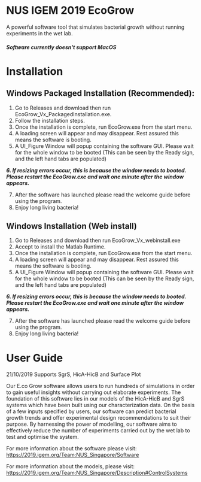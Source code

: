 # NUS IGEM 2019 EcoGrow
A powerful software tool that simulates bacterial growth without running experiments in the wet lab.
##### Software currently doesn't support MacOS
# Installation
## Windows Packaged Installation (Recommended):
1. Go to Releases and download then run EcoGrow_Vx_PackagedInstallation.exe.
2. Follow the installation steps.
3. Once the installation is complete, run EcoGrow.exe from the start menu.
4. A loading screen will appear and may disappear. Rest assured this means the software is booting.
5. A UI_Figure Window will popup containing the software GUI. Please wait for the whole window to be booted (This can be seen by the Ready sign, and the left hand tabs are populated)

***6. If resizing errors occur, this is because the window needs to booted.***
***Please restart the EcoGrow.exe and wait one minute after the window appears.*** 

7. After the software has launched please read the welcome guide before using the program. 
8. Enjoy long living bacteria!

## Windows Installation (Web install)
1. Go to Releases and download then run EcoGrow_Vx_webinstall.exe
2. Accept to install the Matlab Runtime. 
3. Once the installation is complete, run EcoGrow.exe from the start menu.
4. A loading screen will appear and may disappear. Rest assured this means the software is booting.
5. A UI_Figure Window will popup containing the software GUI. Please wait for the whole window to be booted (This can be seen by the Ready sign, and the left hand tabs are populated)

***6. If resizing errors occur, this is because the window needs to booted.***
***Please restart the EcoGrow.exe and wait one minute after the window appears.***

7. After the software has launched please read the welcome guide before using the program. 
8. Enjoy long living bacteria!

# User Guide
21/10/2019 Supports SgrS, HicA-HicB and Surface Plot

Our E.co Grow software allows users to run hundreds of simulations in order to gain useful insights without carrying out elaborate experiments. The foundation of this software lies in our models of the HicA-HicB and SgrS systems which have been built using our characterization data. On the basis of a few inputs specified by users, our software can predict bacterial growth trends and offer experimental design recommendations to suit their purpose. By harnessing the power of modelling, our software aims to effectively reduce the number of experiments carried out by the wet lab to test and optimise the system.

For more information about the software please visit: https://2019.igem.org/Team:NUS_Singapore/Software

For more information about the models, please visit: https://2019.igem.org/Team:NUS_Singapore/Description#ControlSystems

